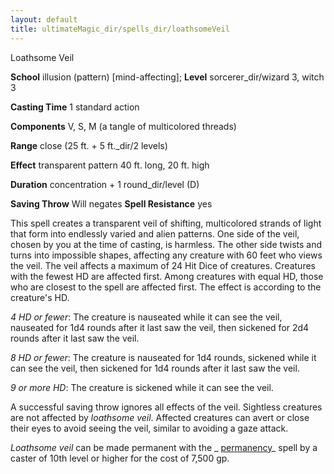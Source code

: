 ```yaml
---
layout: default
title: ultimateMagic_dir/spells_dir/loathsomeVeil
---
```

Loathsome Veil

**School** illusion (pattern) [mind-affecting]; **Level** sorcerer_dir/wizard 3, witch 3

**Casting Time** 1 standard action

**Components** V, S, M (a tangle of multicolored threads)

**Range** close (25 ft. + 5 ft._dir/2 levels)

**Effect** transparent pattern 40 ft. long, 20 ft. high

**Duration** concentration + 1 round_dir/level (D)

**Saving Throw** Will negates **Spell Resistance** yes

This spell creates a transparent veil of shifting, multicolored strands of light that form into endlessly varied and alien patterns. One side of the veil, chosen by you at the time of casting, is harmless. The other side twists and turns into impossible shapes, affecting any creature with 60 feet who views the veil. The veil affects a maximum of 24 Hit Dice of creatures. Creatures with the fewest HD are affected first. Among creatures with equal HD, those who are closest to the spell are affected first. The effect is according to the creature's HD.

_4 HD or fewer_: The creature is nauseated while it can see the veil, nauseated for 1d4 rounds after it last saw the veil, then sickened for 2d4 rounds after it last saw the veil.

_8 HD or fewer_: The creature is nauseated for 1d4 rounds, sickened while it can see the veil, then sickened for 1d4 rounds after it last saw the veil.

_9 or more HD_: The creature is sickened while it can see the veil.

A successful saving throw ignores all effects of the veil. Sightless creatures are not affected by _loathsome veil_. Affected creatures can avert or close their eyes to avoid seeing the veil, similar to avoiding a gaze attack.

_Loathsome veil_ can be made permanent with the _ [permanency](../spells_dir/permanency#_permanency)_ spell by a caster of 10th level or higher for the cost of 7,500 gp.

